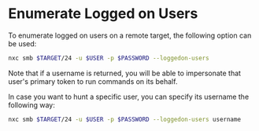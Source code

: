# Enumerate Logged on Users

To enumerate logged on users on a remote target, the following option can be used:

```bash
nxc smb $TARGET/24 -u $USER -p $PASSWORD --loggedon-users
```

Note that if a username is returned, you will be able to impersonate that user's primary token to run commands on its behalf. 

In case you want to hunt a specific user, you can specify its username the following way:

```bash
nxc smb $TARGET/24 -u $USER -p $PASSWORD --loggedon-users username
```